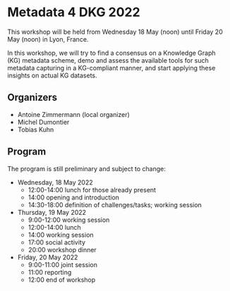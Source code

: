 Metadata 4 DKG 2022
===================

This workshop will be held from Wednesday 18 May (noon) until Friday 20 May (noon) in Lyon, France.

In this workshop, we will try to find a consensus on a Knowledge Graph (KG) metadata scheme,
demo and assess the available tools for such metadata capturing in a KG-compliant
manner, and start applying these insights on actual KG datasets.

## Organizers

- Antoine Zimmermann (local organizer)
- Michel Dumontier
- Tobias Kuhn

## Program

The program is still preliminary and subject to change:

- Wednesday, 18 May 2022
  - 12:00-14:00 lunch for those already present
  - 14:00 opening and introduction
  - 14:30-18:00 definition of challenges/tasks; working session
- Thursday, 19 May 2022
  - 9:00-12:00 working session
  - 12:00-14:00 lunch
  - 14:00 working session
  - 17:00 social activity
  - 20:00 workshop dinner
- Friday, 20 May 2022
  - 9:00-11:00 joint session
  - 11:00 reporting
  - 12:00 end of workshop
